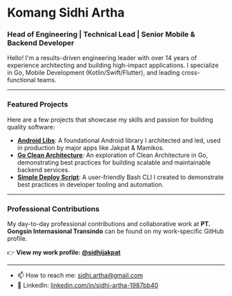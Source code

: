 # Komang Sidhi Artha

### Head of Engineering | Technical Lead | Senior Mobile & Backend Developer

Hello! I'm a results-driven engineering leader with over 14 years of experience architecting and building high-impact applications. I specialize in Go, Mobile Development (Kotlin/Swift/Flutter), and leading cross-functional teams.

---

### Featured Projects

Here are a few projects that showcase my skills and passion for building quality software:

* **[Android Libs](https://github.com/komangsidhiartha/android-libs)**: A foundational Android library I architected and led, used in production by major apps like Jakpat & Mamikos.
* **[Go Clean Architecture](https://github.com/komangsidhiartha/go-learning-clean-arch)**: An exploration of Clean Architecture in Go, demonstrating best practices for building scalable and maintainable backend services.
* **[Simple Deploy Script](https://github.com/komangsidhiartha/simple-deploy-script)**: A user-friendly Bash CLI I created to demonstrate best practices in developer tooling and automation.

---

### Professional Contributions

My day-to-day professional contributions and collaborative work at **PT. Gongsin Internasional Transindo** can be found on my work-specific GitHub profile.

👉 **View my work profile: [@sidhijakpat](https://github.com/sidhijakpat)**

---

* 📫 How to reach me: sidhi.artha@gmail.com
* 💼 LinkedIn: [linkedin.com/in/sidhi-artha-1987bb40](https://linkedin.com/in/sidhi-artha-1987bb40/)
